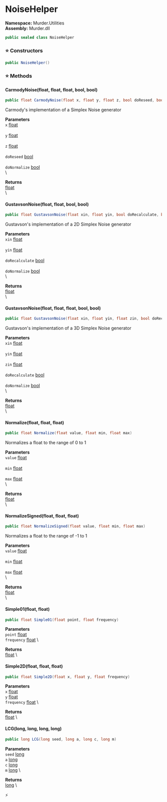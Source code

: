 # NoiseHelper

**Namespace:** Murder.Utilities \
**Assembly:** Murder.dll

```csharp
public sealed class NoiseHelper
```

### ⭐ Constructors
```csharp
public NoiseHelper()
```

### ⭐ Methods
#### CarmodyNoise(float, float, float, bool, bool)
```csharp
public float CarmodyNoise(float x, float y, float z, bool doReseed, bool doNormalize)
```

Carmody's implementation of a Simplex Noise generator

**Parameters** \
`x` [float](https://learn.microsoft.com/en-us/dotnet/api/System.Single?view=net-7.0) \
\
`y` [float](https://learn.microsoft.com/en-us/dotnet/api/System.Single?view=net-7.0) \
\
`z` [float](https://learn.microsoft.com/en-us/dotnet/api/System.Single?view=net-7.0) \
\
`doReseed` [bool](https://learn.microsoft.com/en-us/dotnet/api/System.Boolean?view=net-7.0) \
\
`doNormalize` [bool](https://learn.microsoft.com/en-us/dotnet/api/System.Boolean?view=net-7.0) \
\

**Returns** \
[float](https://learn.microsoft.com/en-us/dotnet/api/System.Single?view=net-7.0) \
\

#### GustavsonNoise(float, float, bool, bool)
```csharp
public float GustavsonNoise(float xin, float yin, bool doRecalculate, bool doNormalize)
```

Gustavson's implementation of a 2D Simplex Noise generator

**Parameters** \
`xin` [float](https://learn.microsoft.com/en-us/dotnet/api/System.Single?view=net-7.0) \
\
`yin` [float](https://learn.microsoft.com/en-us/dotnet/api/System.Single?view=net-7.0) \
\
`doRecalculate` [bool](https://learn.microsoft.com/en-us/dotnet/api/System.Boolean?view=net-7.0) \
\
`doNormalize` [bool](https://learn.microsoft.com/en-us/dotnet/api/System.Boolean?view=net-7.0) \
\

**Returns** \
[float](https://learn.microsoft.com/en-us/dotnet/api/System.Single?view=net-7.0) \
\

#### GustavsonNoise(float, float, float, bool, bool)
```csharp
public float GustavsonNoise(float xin, float yin, float zin, bool doRecalculate, bool doNormalize)
```

Gustavson's implementation of a 3D Simplex Noise generator

**Parameters** \
`xin` [float](https://learn.microsoft.com/en-us/dotnet/api/System.Single?view=net-7.0) \
\
`yin` [float](https://learn.microsoft.com/en-us/dotnet/api/System.Single?view=net-7.0) \
\
`zin` [float](https://learn.microsoft.com/en-us/dotnet/api/System.Single?view=net-7.0) \
\
`doRecalculate` [bool](https://learn.microsoft.com/en-us/dotnet/api/System.Boolean?view=net-7.0) \
\
`doNormalize` [bool](https://learn.microsoft.com/en-us/dotnet/api/System.Boolean?view=net-7.0) \
\

**Returns** \
[float](https://learn.microsoft.com/en-us/dotnet/api/System.Single?view=net-7.0) \
\

#### Normalize(float, float, float)
```csharp
public float Normalize(float value, float min, float max)
```

Normalizes a float to the range of 0 to 1

**Parameters** \
`value` [float](https://learn.microsoft.com/en-us/dotnet/api/System.Single?view=net-7.0) \
\
`min` [float](https://learn.microsoft.com/en-us/dotnet/api/System.Single?view=net-7.0) \
\
`max` [float](https://learn.microsoft.com/en-us/dotnet/api/System.Single?view=net-7.0) \
\

**Returns** \
[float](https://learn.microsoft.com/en-us/dotnet/api/System.Single?view=net-7.0) \
\

#### NormalizeSigned(float, float, float)
```csharp
public float NormalizeSigned(float value, float min, float max)
```

Normalizes a float to the range of -1 to 1

**Parameters** \
`value` [float](https://learn.microsoft.com/en-us/dotnet/api/System.Single?view=net-7.0) \
\
`min` [float](https://learn.microsoft.com/en-us/dotnet/api/System.Single?view=net-7.0) \
\
`max` [float](https://learn.microsoft.com/en-us/dotnet/api/System.Single?view=net-7.0) \
\

**Returns** \
[float](https://learn.microsoft.com/en-us/dotnet/api/System.Single?view=net-7.0) \
\

#### Simple01(float, float)
```csharp
public float Simple01(float point, float frequency)
```

**Parameters** \
`point` [float](https://learn.microsoft.com/en-us/dotnet/api/System.Single?view=net-7.0) \
`frequency` [float](https://learn.microsoft.com/en-us/dotnet/api/System.Single?view=net-7.0) \

**Returns** \
[float](https://learn.microsoft.com/en-us/dotnet/api/System.Single?view=net-7.0) \

#### Simple2D(float, float, float)
```csharp
public float Simple2D(float x, float y, float frequency)
```

**Parameters** \
`x` [float](https://learn.microsoft.com/en-us/dotnet/api/System.Single?view=net-7.0) \
`y` [float](https://learn.microsoft.com/en-us/dotnet/api/System.Single?view=net-7.0) \
`frequency` [float](https://learn.microsoft.com/en-us/dotnet/api/System.Single?view=net-7.0) \

**Returns** \
[float](https://learn.microsoft.com/en-us/dotnet/api/System.Single?view=net-7.0) \

#### LCG(long, long, long, long)
```csharp
public long LCG(long seed, long a, long c, long m)
```

**Parameters** \
`seed` [long](https://learn.microsoft.com/en-us/dotnet/api/System.Int64?view=net-7.0) \
`a` [long](https://learn.microsoft.com/en-us/dotnet/api/System.Int64?view=net-7.0) \
`c` [long](https://learn.microsoft.com/en-us/dotnet/api/System.Int64?view=net-7.0) \
`m` [long](https://learn.microsoft.com/en-us/dotnet/api/System.Int64?view=net-7.0) \

**Returns** \
[long](https://learn.microsoft.com/en-us/dotnet/api/System.Int64?view=net-7.0) \



⚡